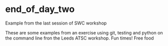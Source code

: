 # end_of_day_two
Example from the last session of SWC workshop

These are some examples from an exercise using git, testing and python on the command line fron the Leeds ATSC workshop.
Fun times! Free food
